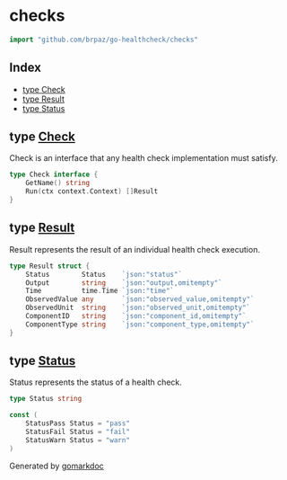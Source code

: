 <!-- Code generated by gomarkdoc. DO NOT EDIT -->

# checks

```go
import "github.com/brpaz/go-healthcheck/checks"
```

## Index

- [type Check](<#Check>)
- [type Result](<#Result>)
- [type Status](<#Status>)


<a name="Check"></a>
## type [Check](<https://github.com/brpaz/go-healthcheck/blob/master/checks/checks.go#L29-L32>)

Check is an interface that any health check implementation must satisfy.

```go
type Check interface {
    GetName() string
    Run(ctx context.Context) []Result
}
```

<a name="Result"></a>
## type [Result](<https://github.com/brpaz/go-healthcheck/blob/master/checks/checks.go#L18-L26>)

Result represents the result of an individual health check execution.

```go
type Result struct {
    Status        Status    `json:"status"`
    Output        string    `json:"output,omitempty"`
    Time          time.Time `json:"time"`
    ObservedValue any       `json:"observed_value,omitempty"`
    ObservedUnit  string    `json:"observed_unit,omitempty"`
    ComponentID   string    `json:"component_id,omitempty"`
    ComponentType string    `json:"component_type,omitempty"`
}
```

<a name="Status"></a>
## type [Status](<https://github.com/brpaz/go-healthcheck/blob/master/checks/checks.go#L9>)

Status represents the status of a health check.

```go
type Status string
```

<a name="StatusPass"></a>

```go
const (
    StatusPass Status = "pass"
    StatusFail Status = "fail"
    StatusWarn Status = "warn"
)
```

Generated by [gomarkdoc](<https://github.com/princjef/gomarkdoc>)
